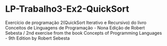 # LP-Trabalho3-Ex2-QuickSort
Exercício de programação 2(QuickSort Iterativo e Recursivo) do livro Conceitos de Linguagens de Programação - Nona Edição de Robert Sebesta / 2nd exercise from the book Concepts of Programming Languages - 9th Edition by Robert Sebesta
